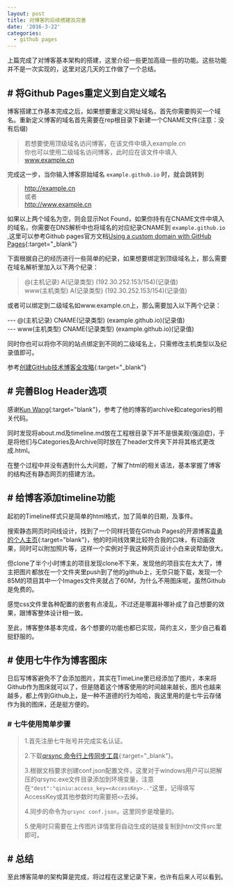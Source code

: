```yaml
---
layout: post
title: 对博客的后续搭建及完善
date: '2016-3-22'
categories:
  - github pages
---
```


上篇完成了对博客基本架构的搭建，这里介绍一些更加高级一些的功能。这些功能并不是一次实现的，这里对这几天的工作做了一个总结。

## # 将Github Pages重定义到自定义域名

博客搭建工作基本完成之后，如果想要重定义网址域名，首先你需要购买一个域名。重新定义博客的域名首先需要在rep根目录下新建一个CNAME文件(注意：没有后缀)

> 若想要使用顶级域名访问博客，在该文件中填入example.cn<br>
> 你也可以使用二级域名访问博客，此时应在该文件中填入 www.example.cn

完成这一步，当你输入博客原始域名 `example.github.io` 时，就会跳转到

> http://example.cn<br>
> 或者<br>
> http://www.example.cn

如果以上两个域名为空，则会显示Not Found，如果你持有在CNAME文件中填入的域名，你需要在DNS解析中也将域名的对应纪录CNAME到 `example.github.io` ,这里可以参考Github pages官方文档[Using a custom domain with GitHub Pages](https://help.github.com/articles/using-a-custom-domain-with-github-pages/){:target="_blank"}

下面根据自己的经历进行一些简单的纪录，如果想要绑定到顶级域名上，那么需要在域名解析里加入以下两个纪录：

> @(主机记录) A(记录类型) (192.30.252.153/154)(记录值)<br>
> www(主机类型) A(记录类型) (192.30.252.153/154)(记录值)

或者可以绑定到二级域名如www.example.cn上，那么需要加入以下两个记录：

--- @(主机记录) CNAME(记录类型) (example.github.io)(记录值)<br>
--- www(主机类型) CNAME(记录类型) (example.github.io)(记录值)

同时你也可以将你不同的站点绑定到不同的二级域名上，只需修改主机类型以及纪录值即可。

参考[创建GitHub技术博客全攻略](http://blog.csdn.net/renfufei/article/details/37725057){:target="_blank"}

## # 完善Blog Header选项  

感谢[Kun Wang](http://quantumman.me/){:target="blank"}，参考了他的博客的archive和categories的相关代码。  

同时发现将about.md及timeline.md放在工程根目录下并不是很美观(强迫症)，于是将他们与Categories及Archive同时放在了header文件夹下并将其格式更改成.html。  

在整个过程中并没有遇到什么大问题，了解了html的相关语法，基本掌握了博客的结构还有静态网页的搭建方法。

## # 给博客添加timeline功能  

起初的Timeline样式只是简单的html格式，加了简单的日期，及事件。  

搜索静态网页时间线设计，找到了一个同样托管在Github Pages的开源博客[袁勇的个人主页](http://yongyuan.name/cn/){:target="blank"}，他的时间线效果比较符合我的口味，有动画效果，同时可以附加照片等，这样一个实例对于我这种网页设计小白来说帮助很大。  

但clone了半个小时博主的项目发现clone不下来，发现他的项目实在太大了，博主把图片都放在一个文件夹里push到了他的github上，无奈只能下载，发现一个85M的项目其中一个Images文件夹就占了60M，为什么不用图床呢，虽然Github是免费的。  

感觉css文件里各种配置的嵌套有点凌乱，不过还是哪漏补哪补成了自己想要的效果，跟博客整体设计相一致。  

至此，博客整体基本完成，各个想要的功能也都已实现，简约主义，至少自己看着挺舒服的。  

## # 使用七牛作为博客图床  
日后写博客避免不了会添加图片，其实在TimeLine里已经添加了图片，本来将Github作为图床就可以了，但是随着这个博客使用的时间越来越长，图片也越来越多，都上传到Github上，是一种不道德的行为哈哈，我这里用的是七牛云存储作为我的图床，还是挺方便的。

### # 七牛使用简单步骤

> 1.首先注册七牛账号并完成实名认证。
>
> 2.下载[qrsync 命令行上传同步工具](http://developer.qiniu.com/code/v6/tool/qrsync.html){:target="_blank"}。
>
> 3.根据文档要求创建conf.json配置文件，这里对于windows用户可以把解压的qrsync.exe文件目录添加到环境变量，注意在`"dest":"qiniu:access_key=<AccessKey>.."`这里，记得填写AccessKey或其他参数时均需要把`<>`去掉。
>
> 4.同步的命令为`qrsync conf.json`，这里同步是增量的。
>
> 5.使用时只需要在上传图片详情里将自动生成的链接复制到html文件src里即可。

## # 总结  

至此博客简单的架构算是完成，将过程在这里记录下来，也许有后来人可以看到。
